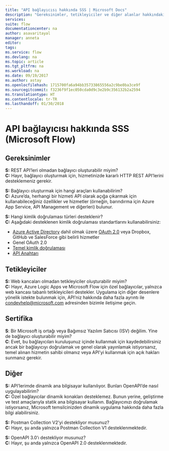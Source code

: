 ```yaml
---
title: "API bağlayıcısı hakkında SSS | Microsoft Docs"
description: "Gereksinimler, tetikleyiciler ve diğer alanlar hakkındaki soruların yanıtlarını bulun."
services: 
suite: flow
documentationcenter: na
author: asavaritayal
manager: anneta
editor: 
tags: 
ms.service: flow
ms.devlang: na
ms.topic: article
ms.tgt_pltfrm: na
ms.workload: na
ms.date: 09/19/2017
ms.author: astay
ms.openlocfilehash: 1715700fa6a94bb35733865556a2c9be0ba3ce9f
ms.sourcegitcommit: f3236f9f1ec050cda0d9c3e2b9c356132b2a2594
ms.translationtype: HT
ms.contentlocale: tr-TR
ms.lasthandoff: 01/30/2018
---
```

# <a name="api-connector-faq-microsoft-flow"></a>API bağlayıcısı hakkında SSS (Microsoft Flow)
## <a name="requirements"></a>Gereksinimler
**S:** REST API’leri olmadan bağlayıcı oluşturabilir miyim? </br>
**C:** Hayır, bağlayıcı oluşturmak için, hizmetinizde kararlı HTTP REST API’lerini desteklemeniz gerekir. 

**S:** Bağlayıcı oluşturmak için hangi araçları kullanabilirim? </br>
**C:** Azure’da, herhangi bir hizmeti API olarak açığa çıkarmak için kullanabileceğiniz özellikler ve hizmetler (örneğin, barındırma için Azure App Service, API Management ve diğerleri) bulunur.

**S:** Hangi kimlik doğrulaması türleri desteklenir? </br>
**C:** Aşağıdaki desteklenen kimlik doğrulaması standartlarını kullanabilirsiniz:

* [Azure Active Directory](https://azure.microsoft.com/develop/identity/) dahil olmak üzere [OAuth 2.0](https://oauth.net/2/) veya Dropbox, GitHub ve SalesForce gibi belirli hizmetler
* Genel OAuth 2.0
* [Temel kimlik doğrulaması](https://swagger.io/docs/specification/authentication/basic-authentication/)
* [API Anahtarı](https://swagger.io/docs/specification/authentication/api-keys/)

## <a name="triggers"></a>Tetikleyiciler
**S:** Web kancaları olmadan tetikleyiciler oluşturabilir miyim? </br>
**C:** Hayır, Azure Logic Apps ve Microsoft Flow için özel bağlayıcılar, yalnızca web kancası tabanlı tetikleyicileri destekler. Uygulama için diğer desenlere yönelik istekte bulunmak için, API’niz hakkında daha fazla ayrıntı ile [condevhelp@microsoft.com](mailto:condevhelp@microsoft.com) adresinden bizimle iletişime geçin.

## <a name="certification"></a>Sertifika
**S**: Bir Microsoft iş ortağı veya Bağımsız Yazılım Satıcısı (ISV) değilim. Yine de bağlayıcı oluşturabilir miyim? </br>
**C**: Evet, bu bağlayıcıları kuruluşunuz içinde kullanmak için kaydedebilirsiniz ancak bir bağlayıcıyı doğrulamak ve genel olarak yayınlamak istiyorsanız, temel alınan hizmetin sahibi olmanız veya API’yi kullanmak için açık hakları sunmanız gerekir.

## <a name="other"></a>Diğer
**S:** API’lerimde dinamik ana bilgisayar kullanılıyor. Bunları OpenAPI’de nasıl uygulayabilirim? </br>
**C:** Özel bağlayıcılar dinamik konakları desteklemez. Bunun yerine, geliştirme ve test amaçlarıyla statik ana bilgisayar kullanın. Bağlayıcınızı doğrulamak istiyorsanız, Microsoft temsilcinizden dinamik uygulama hakkında daha fazla bilgi alabilirsiniz.

**S:** Postman Collection V2’yi destekliyor musunuz? </br>
**C:** Hayır, şu anda yalnızca Postman Collection V1 desteklenmektedir.

**S:** OpenAPI 3.0’ı destekliyor musunuz? </br>
**C:** Hayır, şu anda yalnızca OpenAPI 2.0 desteklenmektedir.

